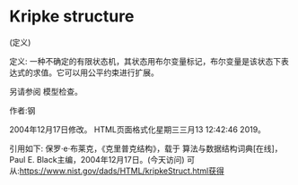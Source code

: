 # Kripke structure


(定义)



定义:
一种不确定的有限状态机，其状态用布尔变量标记，布尔变量是该状态下表达式的求值。它可以用公平约束进行扩展。



另请参阅
模型检查。


作者:钢







2004年12月17日修改。
HTML页面格式化星期三三月13 12:42:46 2019。



引用如下:
保罗·e·布莱克，《克里普克结构》，载于
算法与数据结构词典[在线]，Paul E. Black主编，2004年12月17日。(今天访问)
可从:https://www.nist.gov/dads/HTML/kripkeStruct.html获得